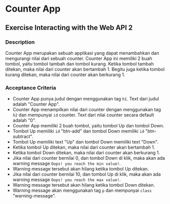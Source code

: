# Counter App

## Exercise Interacting with the Web API 2

### Description

Counter App merupakan sebuah applikasi yang dapat menambahkan dan mengurangi nilai dari sebuah counter. Counter App ini memiliki 2 buah tombol, yaitu tombol tambah dan tombol kurang. Ketika tombol tambah ditekan, maka nilai dari counter akan bertambah 1. Begitu juga ketika tombol kurang ditekan, maka nilai dari counter akan berkurang 1.

### Acceptance Criteria

- Counter App punya judul dengan menggunakan tag `h1`. Text dari judul adalah "Counter App".
- Counter App menampilkan nilai dari counter dengan menggunakan tag `h2` dan mempunyai `id` counter. Text dari nilai counter secara default adalah "0".
- Counter App memiliki 2 buah tombol, yaitu tombol Up dan tombol Down.
- Tombol Up memiliki `id` "btn-add" dan tombol Down memiliki `id` "btn-subtract".
- Tombol Up memiliki text "Up" dan tombol Down memiliki text "Down".
- Ketika tombol Up ditekan, maka nilai dari counter akan bertambah 1.
- Ketika tombol Down ditekan, maka nilai dari counter akan berkurang 1.
- Jika nilai dari counter bernilai 0, dan tombol Down di klik, maka akan ada warning message `Oops! you reach the min value!`.
- Warning message tersebut akan hilang ketika tombol Up ditekan.
- Jika nilai dari counter bernilai 10, dan tombol Up di klik, maka akan ada warning message `Oops! you reach the max value!`.
- Warning message tersebut akan hilang ketika tombol Down ditekan.
- Warning message akan menggunakan tag `p` dan mempunyai `class` "warning-message".
